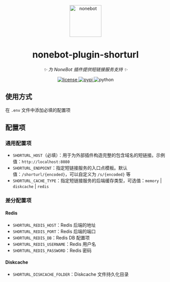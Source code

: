 <!-- markdownlint-disable MD033 MD036 MD041 -->

<p align="center">
  <a href="https://nonebot.dev/">
    <img src="https://nonebot.dev/logo.png" height="100" alt="nonebot">
  </a>
</p>

<div align="center">

# nonebot-plugin-shorturl

_✨ 为 NoneBot 插件提供短链接服务支持 ✨_

</div>

<p align="center">
  <a href="https://github.com/StarHeartHunt/nonebot-plugin-shorturl/master/LICENSE">
    <img src="https://img.shields.io/github/license/StarHeartHunt/nonebot-plugin-shorturl.svg" alt="license">
  </a>
  <a href="https://pypi.python.org/pypi/nonebot-plugin-shorturl">
    <img src="https://img.shields.io/pypi/v/nonebot-plugin-shorturl.svg" alt="pypi">
  </a>
  <img src="https://img.shields.io/badge/python-3.8+-blue.svg" alt="python">
</p>

## 使用方式

在 `.env` 文件中添加必填的配置项

## 配置项

### 通用配置项

- `SHORTURL_HOST`（必填）：用于为外部插件构造完整的包含域名的短链接。示例值：`http://localhost:8080`
- `SHORTURL_ENDPOINT`：指定短链接服务的入口点模板。默认值：`/shorturl/{encoded}`，可以自定义为 `/s/{encoded}` 等
- `SHORTURL_CACHE_TYPE`：指定短链接服务的后端缓存类型，可选值：`memory` | `diskcache` | `redis`

### 差分配置项

#### Redis

- `SHORTURL_REDIS_HOST`：Redis 后端的地址
- `SHORTURL_REDIS_PORT`：Redis 后端的端口
- `SHORTURL_REDIS_DB`：Redis DB 配置项
- `SHORTURL_REDIS_USERNAME`：Redis 用户名
- `SHORTURL_REDIS_PASSWORD`：Redis 密码

#### Diskcache

- `SHORTURL_DISKCACHE_FOLDER`：Diskcache 文件持久化目录
